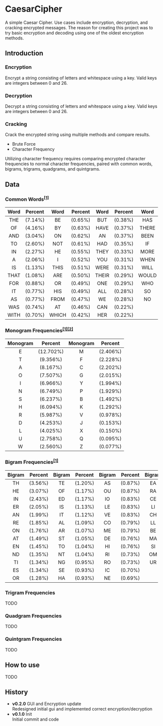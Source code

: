 # CaesarCipher
A simple Caesar Cipher. Use cases include encryption, decryption, and cracking encrypted messages. The reason for
creating this project was to try basic encryption and decoding using one of the oldest encryption methods.

## Introduction

### Encryption
Encrypt a string consisting of letters and whitespace using a key. Valid keys are integers between 0 and 26.

### Decryption
Decrypt a string consisting of letters and whitespace using a key. Valid keys are integers between 0 and 26.

### Cracking
Crack the encrypted string using multiple methods and compare results.
* Brute Force  
* Character Frequency  

Utilizing character frequency requires comparing encrypted character frequencies to normal character frequencies, 
paired with common words, bigrams, trigrams, quadgrams, and quintgrams.

## Data 

### Common Words<sup>[[1]](http://norvig.com/mayzner.html)</sup>


| Word | Percent | Word | Percent | Word | Percent | Word | Percent |
| :---: | :---: | :---: | :---: | :---: | :---: | :---: | :---: |
| THE | (7.14%) | BE | (0.65%) | BUT | (0.38%) | HAS | (0.22%) |
| OF | (4.16%) | BY | (0.63%) | HAVE | (0.37%) | THERE | (0.22%) |
| AND | (3.04%) | ON | (0.62%) | AN | (0.37%) | BEEN | (0.22%) |
| TO | (2.60%) | NOT | (0.61%) | HAD | (0.35%) | IF | (0.21%) |
| IN | (2.27%) | HE | (0.55%) | THEY | (0.33%) | MORE | (0.21%) |
| A | (2.06%) | I | (0.52%) | YOU | (0.31%) | WHEN | (0.20%) |
| IS | (1.13%) | THIS | (0.51%) | WERE | (0.31%) | WILL | (0.20%) |
| THAT | (1.08%) | ARE | (0.50%) | THEIR | (0.29%) | WOULD | (0.20%) |
| FOR | (0.88%) | OR | (0.49%) | ONE | (0.29%) | WHO | (0.20%) |
| IT | (0.77%) | HIS | (0.49%) | ALL | (0.28%) | SO | (0.19%) |
| AS | (0.77%) | FROM | (0.47%) | WE | (0.28%) | NO | (0.19%) |
| WAS | (0.74%) | AT | (0.46%) | CAN | (0.22%) |
| WITH | (0.70%) | WHICH | (0.42%) | HER | (0.22%) |

### Monogram Frequencies<sup>[[1]](http://norvig.com/mayzner.html)</sup><sup>[[2]](https://en.wikipedia.org/wiki/Letter_frequency)</sup>

| Monogram | Percent | Monogram | Percent |
| :---: | :---: | :---: | :---: |
| E | (12.702%) | M | (2.406%)
| T | (9.356%) | F | (2.228%)
| A | (8.167%) | C | (2.202%)
| O | (7.507%) | G | (2.015%)
| I | (6.966%) | Y | (1.994%)
| N | (6.749%) | P | (1.929%)
| S | (6.237%) | B | (1.492%)
| H | (6.094%) | K | (1.292%)
| R | (5.987%) | V | (0.978%)
| D | (4.253%) | J | (0.153%)
| L | (4.025%) | X | (0.150%)
| U | (2.758%) | Q | (0.095%)
| W | (2.560%) | Z | (0.077%)


### Bigram Frequencies<sup>[[1]](http://norvig.com/mayzner.html)</sup>

| Bigram | Percent | Bigram | Percent | Bigram | Percent | Bigram | Percent |
| :---: | :---: | :---: | :---: | :---: | :---: | :---: | :---: |
| TH | (3.56%) | TE | (1.20%) | AS | (0.87%) | EA | (0.69%) |
| HE | (3.07%) | OF | (1.17%) | OU | (0.87%) | RA | (0.69%) |
| IN | (2.43%) | ED | (1.17%) | IO | (0.83%) | CE | (0.65%) |
| ER | (2.05%) | IS | (1.13%) | LE | (0.83%) | LI | (0.62%) |
| AN | (1.99%) | IT | (1.12%) | VE | (0.83%) | CH | (0.60%) |
| RE | (1.85%) | AL | (1.09%) | CO | (0.79%) | LL | (0.58%) |
| ON | (1.76%) | AR | (1.07%) | ME | (0.79%) | BE | (0.58%) |
| AT | (1.49%) | ST | (1.05%) | DE | (0.76%) | MA | (0.57%) |
| EN | (1.45%) | TO | (1.04%) | HI | (0.76%) | SI | (0.55%) |
| ND | (1.35%) | NT | (1.04%) | RI | (0.73%) | OM | (0.55%) |
| TI | (1.34%) | NG | (0.95%) | RO | (0.73%) | UR | (0.54%) |
| ES | (1.34%) | SE | (0.93%) | IC | (0.70%) |
| OR | (1.28%) | HA | (0.93%) | NE | (0.69%) |

### Trigram Frequencies
TODO

### Quadgram Frequencies
TODO

### Quintgram Frequencies
TODO

## How to use
TODO

## History
* **v0.2.0** GUI and Encryption update  
  Redesigned initial gui and implemented correct encryption/decryption
* **v0.1.0** Init  
  Initial commit and code
